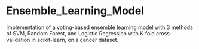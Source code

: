 # Ensemble_Learning_Model
Implementation of a voting-based ensemble learning model with 3 methods of SVM, Random Forest, and Logistic Regression with K-fold cross-validation in scikit-learn, on a cancer dataset.
